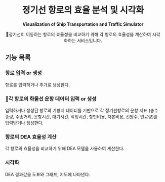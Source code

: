 <div align="center">
    
# 정기선 항로의 효율 분석 및 시각화

**Visualization of Ship Transportation and Traffic Simulator**

정기선이 이동하는 항로의 효율성을 비교하기 위해 각 항로의 효율성을 계산하여 시각화하는 서비스입니다.

</div>


## 기능 목록

### 항로 입력 or 생성
항로를 입력하거나 추가로 생성한다.
    
### 각 항로의 화물선 운항 데이터 입력 or 생성
입력하거나 생성된 항로의 기항지 데이터를 기반으로 각 정기선항로의 운항 지표 (총수송량, 수송거리, 운항시간, 대기시간, 작업시간, 항만비용, 자본비용, 선원수, 연료량)를 입력받거나 생성한다.

### 항로의 DEA 효율성 계산
각 항로의 효율성을 비교하기 위해 DEA 모델을 사용하여 계산한다.

### 시각화
DEA 결과값을 도표와 그래프, 지도에 나타낸다.

